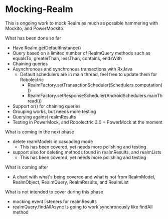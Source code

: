 # Mocking-Realm

This is ongoing work to mock Realm as much as possible hammering with Mockito, and PowerMockito.

What has been done so far
- Have Realm.getDefaultInstance()
- Query based on a limited number of RealmQuery methods such as equalsTo, greaterThan, lessThan, contains, endsWith
- Chaining queries
- Asynchronous and synchronous transactions with RxJava
    - Default schedulers are in main thread, feel free to update them for Robolectric
        - RealmFactory.setTransactionScheduler(Schedulers.computation())
        - RealmFactory.setResponseScheduler(AndroidSchedulers.mainThread())
- Support or() for chaining queries
- Grouping works, but needs more testing
- Querying against realmResults
- Testing in PowerMock, and Robolectric 3.0 + PowerMock at the moment

What is coming in the next phase
- delete reamModels in cascading mode
    - This has been covered, yet needs more polishing and testing
- support also for deleting methods found in realmResults, and realmLists
    - This has been covered, yet needs more polishing and testing

What is coming after
- A chart with what's being covered and what is not from RealmModel, RealmObject, RealmQuery, RealmResults, and RealmList

What is not intended to cover during this phase
- mocking event listeners for realmResults
- realmQuery.findAllAsync is going to work synchronously like findAll method